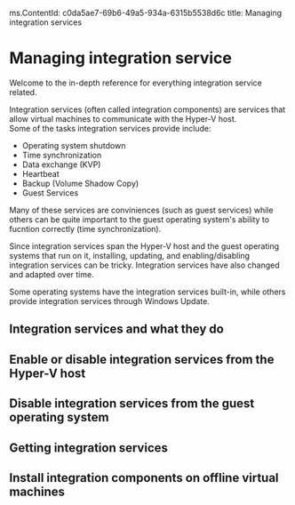 ms.ContentId: c0da5ae7-69b6-49a5-934a-6315b5538d6c
title: Managing integration services

# Managing integration service
Welcome to the in-depth reference for everything integration service related.

Integration services (often called integration components) are services that allow virtual machines to communicate with the Hyper-V host.  
Some of the tasks integration services provide include:
* Operating system shutdown
* Time synchronization
* Data exchange (KVP)
* Heartbeat 
* Backup (Volume Shadow Copy)
* Guest Services

Many of these services are conviniences (such as guest services) while others can be quite important to the guest operating system's ability to fucntion correctly (time synchronization).  

Since integration services span the Hyper-V host and the guest operating systems that run on it, installing, updating, and enabling/disabling integration services can be tricky.  Integration services have also changed and adapted over time.

Some operating systems have the integration services built-in, while others provide integration services through Windows Update.

## Integration services and what they do



## Enable or disable integration services from the Hyper-V host

## Disable integration services from the guest operating system

## Getting integration services

## Install integration components on offline virtual machines

